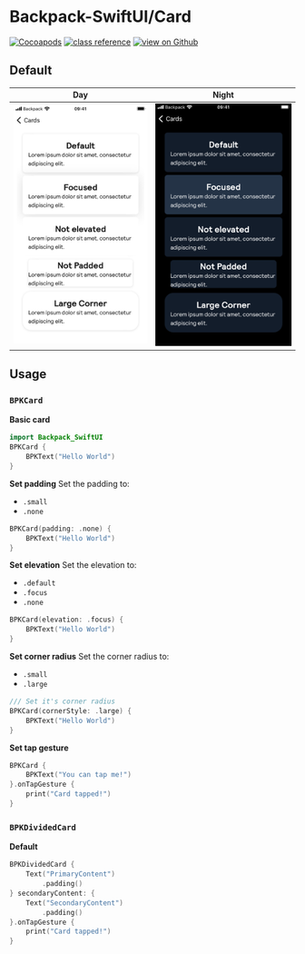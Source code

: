 #  Backpack-SwiftUI/Card

[![Cocoapods](https://img.shields.io/cocoapods/v/Backpack-SwiftUI.svg?style=flat)](hhttps://cocoapods.org/pods/Backpack-SwiftUI)
[![class reference](https://img.shields.io/badge/Class%20reference-iOS-blue)](https://backpack.github.io/ios/versions/latest/swiftui/Structs/BPKCard.html)
[![view on Github](https://img.shields.io/badge/Source%20code-GitHub-lightgrey)](https://github.com/Skyscanner/backpack-ios/tree/main/Backpack-SwiftUI/Card)

## Default

| Day | Night |
| --- | --- |
| <img src="https://raw.githubusercontent.com/Skyscanner/backpack-ios/main/screenshots/iPhone%208-swiftui_card___default_lm.png" alt="" width="375" /> |<img src="https://raw.githubusercontent.com/Skyscanner/backpack-ios/main/screenshots/iPhone%208-swiftui_card___default_dm.png" alt="" width="375" /> |

## Usage

### `BPKCard`

**Basic card**

```swift
import Backpack_SwiftUI
BPKCard {
    BPKText("Hello World")
}
```

**Set padding**
Set the padding to:
* `.small`
* `.none`

```swift
BPKCard(padding: .none) {
    BPKText("Hello World")
}
```

**Set elevation**
Set the elevation to:
* `.default`
* `.focus`
* `.none`

```swift
BPKCard(elevation: .focus) {
    BPKText("Hello World")
}
```

**Set corner radius**
Set the corner radius to:
* `.small`
* `.large`

```swift
/// Set it's corner radius
BPKCard(cornerStyle: .large) {
    BPKText("Hello World")
}
```

**Set tap gesture**
```swift
BPKCard {
    BPKText("You can tap me!")
}.onTapGesture {
    print("Card tapped!")
}
```

### `BPKDividedCard`

**Default**
```swift
BPKDividedCard {
    Text("PrimaryContent")
        .padding()
} secondaryContent: {
    Text("SecondaryContent")
        .padding()
}.onTapGesture {
    print("Card tapped!")
}
```
